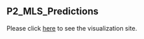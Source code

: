 ## P2_MLS_Predictions

Please click [here](https://mlsprediction.herokuapp.com) to see the visualization site.
